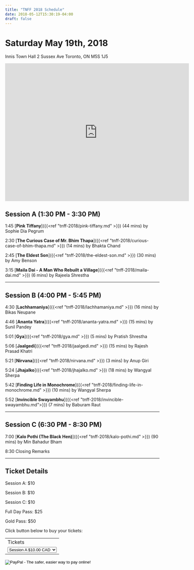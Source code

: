 ```yaml
---
title: "TNFF 2018 Schedule"
date: 2018-05-12T15:30:19-04:00
draft: false
---
```


# Saturday May 19th, 2018

Innis Town Hall
2 Sussex Ave
Toronto, ON M5S 1J5

<iframe src="https://www.google.com/maps/embed?pb=!1m18!1m12!1m3!1d2886.1643049517584!2d-79.40173958450185!3d43.66555257912088!2m3!1f0!2f0!3f0!3m2!1i1024!2i768!4f13.1!3m3!1m2!1s0x882b34bc2eba0b15%3A0x65cf36faca1097c8!2sInnis+Town+Hall!5e0!3m2!1sen!2sca!4v1526385035855" width="600" height="450" frameborder="0" style="border:0" allowfullscreen></iframe>


## Session A (1:30 PM - 3:30 PM)

1:45 [__Pink Tiffany__]({{<ref "tnff-2018/pink-tiffany.md" >}}) (44 mins) by Sophie Dia Pegrum

2:30 [__The Curious Case of Mr. Bhim Thapa__]({{<ref "tnff-2018/curious-case-of-bhim-thapa.md" >}}) (14 mins) by Bhakta Chand

2:45 [__The Eldest Son__]({{<ref "tnff-2018/the-eldest-son.md" >}}) (30 mins) by Amy Benson

3:15 [__Maila Dai - A Man Who Rebuilt a Village__]({{<ref "tnff-2018/maila-dai.md" >}}) (6 mins) by Rajeela Shrestha

---

## Session B (4:00 PM - 5:45 PM)

4:30 [__Lachhamaniya__]({{<ref "tnff-2018/lachhamaniya.md" >}}) (16 mins) by Bikas Neupane

4:46 [__Ananta Yatra__]({{<ref "tnff-2018/ananta-yatra.md" >}}) (15 mins) by Sunil Pandey

5:01 [__Gya__]({{<ref "tnff-2018/gya.md" >}}) (5 mins) by Pratish Shrestha

5:06 [__Jaalgedi__]({{<ref "tnff-2018/jaalgedi.md" >}}) (15 mins) by Rajesh Prasad Khatri

5:21 [__Nirvana__]({{<ref "tnff-2018/nirvana.md" >}}) (3 mins) by Anup Giri

5:24 [__Jhajalko__]({{<ref "tnff-2018/jhajalko.md" >}}) (18 mins) by Wangyal Sherpa

5:42 [__Finding Life in Monochrome__]({{<ref "tnff-2018/finding-life-in-monochrome.md" >}}) (10 mins) by Wangyal Sherpa

5:52 [__Invincible Swayambhu__]({{<ref "tnff-2018/invincible-swayambhu.md">}}) (7 mins) by Baburam Raut

---

## Session C (6:30 PM - 8:30 PM)

7:00 [__Kalo Pothi (The Black Hen)__]({{<ref "tnff-2018/kalo-pothi.md" >}}) (90 mins) by Min Bahadur Bham

8:30 Closing Remarks

---

## Ticket Details

Session A: $10

Session B: $10

Session C: $10

Full Day Pass: $25

Gold Pass: $50

Click button below to buy your tickets:

<html>
<form action="https://www.paypal.com/cgi-bin/webscr" method="post" target="_top">
<input type="hidden" name="cmd" value="_s-xclick">
<input type="hidden" name="hosted_button_id" value="NNXWTAKQQQ7NQ">
<table>
<tr><td><input type="hidden" name="on0" value="Tickets">Tickets</td></tr><tr><td><select name="os0">
	<option value="Session A">Session A $10.00 CAD</option>
	<option value="Session B">Session B $10.00 CAD</option>
	<option value="Session C">Session C $10.00 CAD</option>
	<option value="Full Day">Full Day $25.00 CAD</option>
	<option value="Gold Pass">Gold Pass $50.00 CAD</option>
</select> </td></tr>
</table>
<input type="hidden" name="currency_code" value="CAD">
<input type="image" src="https://www.paypalobjects.com/en_US/i/btn/btn_buynowCC_LG.gif" border="0" name="submit" alt="PayPal - The safer, easier way to pay online!">
<img alt="" border="0" src="https://www.paypalobjects.com/en_US/i/scr/pixel.gif" width="1" height="1">
</form>
</html>